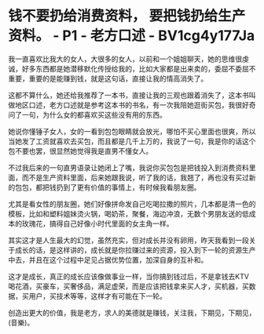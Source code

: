 # 钱不要扔给消费资料， 要把钱扔给生产资料。 - P1 - 老方口述 - BV1cg4y177Ja

我一直喜欢比我大的女人，大很多的女人，以前和一个姐姐聊天，她的思维很虔诚，好多东西都是她潜移默化传授给我的，比如大家都是出来卖的，委屈不委屈不重要，重要的是能赚到钱，就是这句话，直接让我的情高消失了。

这都不算什么，她还给我推荐了一本书，直接让我的三观也跟着消失了，这本书叫做地区口述，老方口述就是参考这本书的书名，有一次我陪她逛街买包，我很好奇问了一句，为什么女的都喜欢买这些没有用的东西。

她说你懂锤子女人，女的一看到包包眼睛就会放光，哪怕不买心里面也很爽，所以当她发了工资就喜欢去买包，而且都是几千上万的，我说了一句，我是你的话这个包不要也罢，很显然她觉得我是直男不懂女人。

不过我后来的一句直男语录让她闭上了嘴，我说你买包包是把钱投入到消费资料里面，而不是生产资料里面，后来她跟我说，听了我的话，我翘了，再也没有买过新的包包，都把钱扔到了更有价值的事情上，有时候我看朋友圈。

尤其是看女性的朋友圈，她们好像拼命发自己吃喝拉撒的照片，几本都是清一色的模板，比如和塑料姐妹烫火锅，喝奶茶，聚餐，海边冲浪，无数个男朋友送的低成本的玫瑰花，搞得自己好像小时代里面的女主角一样。

其实这才是人生最大的幻觉，虽然充实，但对成长并没有卵用，昨天我看到一段关于成长的话，是这样讲的，成长就是你拉赚过来的资源，投入到下一轮的资源生产中去，并且在这个过程中足见占据优势位置，加深自身的互补和。

这才是成长，真正的成长应该像做事业一样，当你搞到钱过后，不是拿钱去KTV喝花酒，买豪车，买奢侈品，满足虚荣，而是应该把钱拿来买人才，买机器，买数据，买用户，买技术等等，这样才有可能在下一轮。

创造出更大的价值，我是老方，求人的美德就是赚钱，关注我，下期见，下期见，(音樂)。